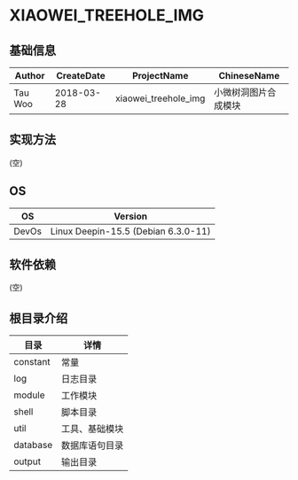 # XIAOWEI\_TREEHOLE\_IMG

## 基础信息

Author | CreateDate | ProjectName | ChineseName
--- | --- | --- | ---
Tau Woo | 2018-03-28 | xiaowei\_treehole\_img | 小微树洞图片合成模块

## 实现方法
(空)

## OS
OS | Version
--- | ---
DevOs | Linux Deepin-15.5 (Debian 6.3.0-11)

## 软件依赖
(空)

## 根目录介绍
目录 | 详情
--- | ---
constant | 常量
log | 日志目录
module | 工作模块
shell | 脚本目录
util | 工具、基础模块
database | 数据库语句目录
output | 输出目录